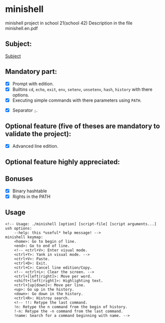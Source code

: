 # minishell
minishell project in school 21(school 42)
Description in the file minishell.en.pdf


## Subject:

[Subject](https://cdn.intra.42.fr/pdf/pdf/1409/minishell.en.pdf)

## Mandatory part:
- [x] Prompt with edition.
- [x] Builtins `cd`, `echo`, `exit`, `env`, `setenv`, `unsetenv`, `hash`, `history` with there options.
- [x] Executing simple commands with there parameters using `PATH`.
<!-- - [x] Support for redirection `>`, `>>`, `<`and `|`.
- [x] Logical operand `&&`and `||`. -->
- [x] Separator `;`.

## Optional feature (five of theses are mandatory to validate the project):
<!-- - [x] Inhibitors `"`, `'`and `\`.
- [x] Advanced redirections: aggregation of file output and heredoc `<<`.
- [x] Globbing: `*`, `?`, `[]`, `{}`, etc.
- [x] Backquotes \`.
- [x] Subshell with operand `()`.
- [x] Local variable and builtin `unset` and `export`.
- [x] History with builtin `history`and `!` with options. -->
- [x] Advanced line edition.
<!-- - [x] File descriptors and builtin `read` with options.
- [x] Dynamical autocompletion. -->

## Optional feature highly appreciated:
<!-- - [x] Job Control and builtins `job`, `fg`, `bg` and operand `&`.
- [X] Shell Scripting: bang (!), variable assignements, brace group, if, while, until, for and functions -->

## Bonuses
<!-- - [X] Advanced dollar expansion `$(..)`, `$((..))`, `$[..]` -->
<!-- - [X] Tilde expansion `~`, `~<username>`, `~-`, `~+` -->
<!-- - [X] Range expansion `{<START>..<END>}` and `{<START>..<END>..<INCREMENT>}`
- [X] Advanced redirections operator `&>`, `&>>`, `<>`, `<<<` and `|&` -->
<!-- - [X] Aliases, builtin alias `alias [-p] [name[=value] …]` and expansion
- [X] Builtin env advanced options `-u name` and `[name=value]` -->
<!-- - [X] Inline variables `[name=value] binary [arguments...]` -->
- [X] Binary hashtable
- [X] Rights in the PATH

## Usage
```
<!-- Usage: ./minishell [option] [script-file] [script arguments...]
ush options:
	--help: this *useful* help message! -->
minishell keymap:
	<home>: Go to begin of line.
	<end>: Go to end of line.
	<!-- <ctrl+V>: Enter visual mode.
	<ctrl+Y>: Yank in visual mode. --> 
	<ctrl+V>: Paste.
	<ctrl+D>: Exit.
	<ctrl+C>: Cancel line edition/Copy.
	<!-- <ctrl+L>: Clear the screen. -->
	<ctrl+[left|right]>: Move per word.
    <shift+[left|right]>: Highlighting text.
	<ctrl+[up|down]>: Move per line.
	<up>: Go up in the history.
	<down>: Go down in the history.
    <ctrl+R>: Histroy search.
	<!-- !!: Retype the last command.
	!n: Retype the n command from the begin of history.
	!-n: Retype the -n command from the last command.
	!name: Search for a command beginning with name. -->